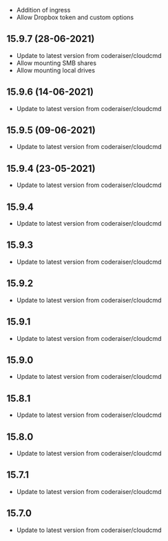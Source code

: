 - Addition of ingress
- Allow Dropbox token and custom options

## 15.9.7 (28-06-2021)
- Update to latest version from coderaiser/cloudcmd
- Allow mounting SMB shares
- Allow mounting local drives

## 15.9.6 (14-06-2021)
- Update to latest version from coderaiser/cloudcmd

## 15.9.5 (09-06-2021)
- Update to latest version from coderaiser/cloudcmd

## 15.9.4 (23-05-2021)
- Update to latest version from coderaiser/cloudcmd

## 15.9.4
- Update to latest version from coderaiser/cloudcmd

## 15.9.3
- Update to latest version from coderaiser/cloudcmd

## 15.9.2
- Update to latest version from coderaiser/cloudcmd

## 15.9.1
- Update to latest version from coderaiser/cloudcmd

## 15.9.0
- Update to latest version from coderaiser/cloudcmd

## 15.8.1
- Update to latest version from coderaiser/cloudcmd

## 15.8.0
- Update to latest version from coderaiser/cloudcmd

## 15.7.1
- Update to latest version from coderaiser/cloudcmd

## 15.7.0
- Update to latest version from coderaiser/cloudcmd

